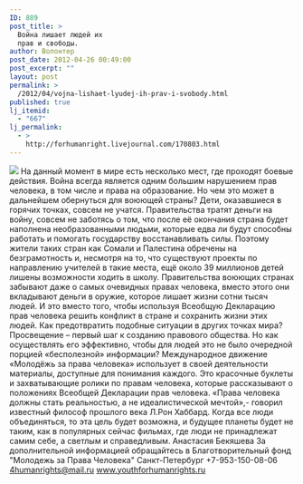 ```yaml
---
ID: 889
post_title: >
  Война лишает людей их
  прав и свободы.
author: Волонтер
post_date: 2012-04-26 00:49:00
post_excerpt: ""
layout: post
permalink: >
  /2012/04/vojna-lishaet-lyudej-ih-prav-i-svobody.html
published: true
lj_itemid:
  - "667"
lj_permalink:
  - >
    http://forhumanright.livejournal.com/170803.html
---
```

<img src="http://cs5338.vk.com/u132145096/132409092/x_5b26039f.jpg" /> На данный момент в мире есть несколько мест, где проходят боевые действия. Война всегда является одним большим нарушением прав человека, в том числе и права на образование. Но чем это может в дальнейшем обернуться для воюющей страны? 
Дети, оказавшиеся в горячих точках, совсем не учатся. Правительства тратят деньги на войну, совсем не заботясь о том, что после её окончания страна будет наполнена необразованными людьми, которые едва ли будут способны работать и помогать государству восстанавливать силы. Поэтому жители таких стран как Сомали и Палестина обречены на безграмотность и, несмотря на то, что существуют проекты по направлению учителей в такие места, ещё около 39 миллионов детей лишены возможности ходить в школу. Правительства воюющих странах забывают даже о самых очевидных правах человека, вместо этого они вкладывают деньги в оружие, которое лишает жизни сотни тысяч людей. И это вместо того, чтобы используя Всеобщую Декларацию прав человека решить конфликт в стране и сохранить жизни этих людей. Как предотвратить подобные ситуации в других точках мира?
Просвещение – первый шаг к созданию правового общества. Но как осуществлять его эффективно, чтобы для людей это не было очередной порцией «бесполезной» информации? 
Международное движение «Молодёжь за права человека» использует в своей деятельности материалы, доступные для понимания каждого. Это красочные буклеты и захватывающие ролики по правам человека, которые рассказывают о положениях Всеобщей Декларации прав человека. «Права человека должны стать реальностью, а не идеалистической мечтой»,- говорил известный философ прошлого века Л.Рон Хаббард. Когда все люди объединяться, то эта цель будет возможна, и будущее планеты будет не таким, как в популярных сейчас фильмах, где люди не принадлежат самим себе, а светлым и справедливым. 
Анастасия Бекяшева
За дополнительной информацией обращайтесь в
Благотворительный фонд
"Молодежь за Права Человека" Санкт-Петербург 
+7-953-150-08-06 
4humanrights@mail.ru
www.youthforhumanrights.ru